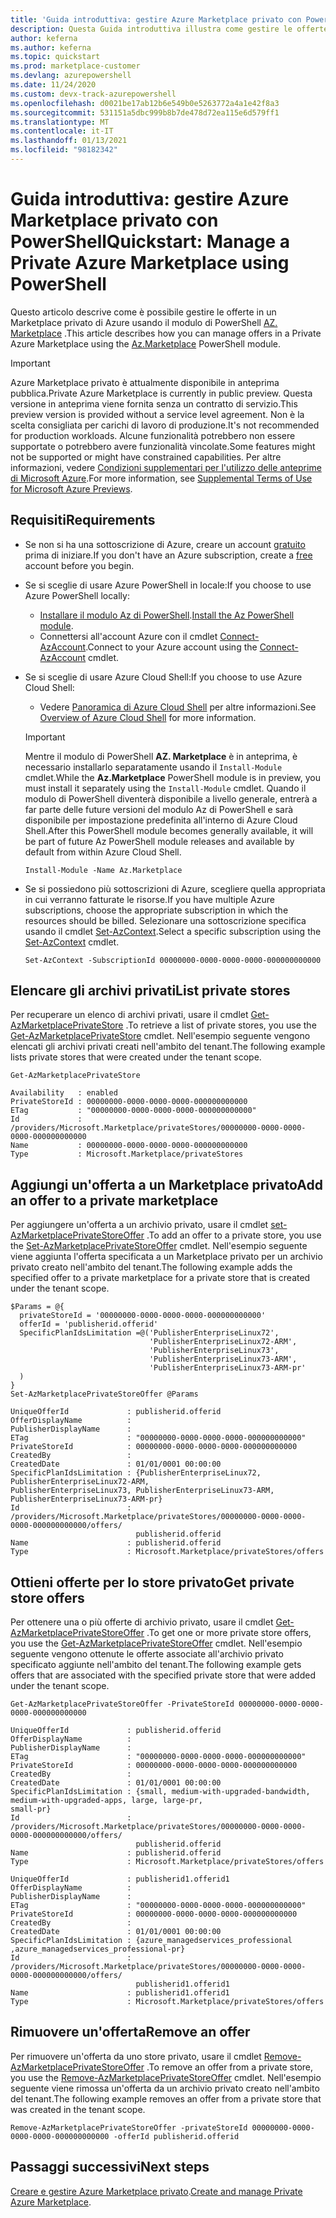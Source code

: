 ```yaml
---
title: 'Guida introduttiva: gestire Azure Marketplace privato con PowerShell'
description: Questa Guida introduttiva illustra come gestire le offerte in Azure Marketplace privato usando Azure PowerShell.
author: keferna
ms.author: keferna
ms.topic: quickstart
ms.prod: marketplace-customer
ms.devlang: azurepowershell
ms.date: 11/24/2020
ms.custom: devx-track-azurepowershell
ms.openlocfilehash: d0021be17ab12b6e549b0e5263772a4a1e42f8a3
ms.sourcegitcommit: 531151a5dbc999b8b7de478d72ea115e6d579ff1
ms.translationtype: MT
ms.contentlocale: it-IT
ms.lasthandoff: 01/13/2021
ms.locfileid: "98182342"
---
```

# <a name="quickstart-manage-a-private-azure-marketplace-using-powershell"></a><span data-ttu-id="771d0-103">Guida introduttiva: gestire Azure Marketplace privato con PowerShell</span><span class="sxs-lookup"><span data-stu-id="771d0-103">Quickstart: Manage a Private Azure Marketplace using PowerShell</span></span>

<span data-ttu-id="771d0-104">Questo articolo descrive come è possibile gestire le offerte in un Marketplace privato di Azure usando il modulo di PowerShell [AZ. Marketplace](/powershell/module/az.marketplace) .</span><span class="sxs-lookup"><span data-stu-id="771d0-104">This article describes how you can manage offers in a Private Azure Marketplace using the [Az.Marketplace](/powershell/module/az.marketplace) PowerShell module.</span></span>

> [!IMPORTANT]
> <span data-ttu-id="771d0-105">Azure Marketplace privato è attualmente disponibile in anteprima pubblica.</span><span class="sxs-lookup"><span data-stu-id="771d0-105">Private Azure Marketplace is currently in public preview.</span></span> <span data-ttu-id="771d0-106">Questa versione in anteprima viene fornita senza un contratto di servizio.</span><span class="sxs-lookup"><span data-stu-id="771d0-106">This preview version is provided without a service level agreement.</span></span> <span data-ttu-id="771d0-107">Non è la scelta consigliata per carichi di lavoro di produzione.</span><span class="sxs-lookup"><span data-stu-id="771d0-107">It's not recommended for production workloads.</span></span> <span data-ttu-id="771d0-108">Alcune funzionalità potrebbero non essere supportate o potrebbero avere funzionalità vincolate.</span><span class="sxs-lookup"><span data-stu-id="771d0-108">Some features might not be supported or might have constrained capabilities.</span></span> <span data-ttu-id="771d0-109">Per altre informazioni, vedere [Condizioni supplementari per l'utilizzo delle anteprime di Microsoft Azure](https://azure.microsoft.com/support/legal/preview-supplemental-terms/).</span><span class="sxs-lookup"><span data-stu-id="771d0-109">For more information, see [Supplemental Terms of Use for Microsoft Azure Previews](https://azure.microsoft.com/support/legal/preview-supplemental-terms/).</span></span>

## <a name="requirements"></a><span data-ttu-id="771d0-110">Requisiti</span><span class="sxs-lookup"><span data-stu-id="771d0-110">Requirements</span></span>

* <span data-ttu-id="771d0-111">Se non si ha una sottoscrizione di Azure, creare un account [gratuito](https://azure.microsoft.com/free/) prima di iniziare.</span><span class="sxs-lookup"><span data-stu-id="771d0-111">If you don't have an Azure subscription, create a [free](https://azure.microsoft.com/free/) account before you begin.</span></span>

* <span data-ttu-id="771d0-112">Se si sceglie di usare Azure PowerShell in locale:</span><span class="sxs-lookup"><span data-stu-id="771d0-112">If you choose to use Azure PowerShell locally:</span></span>
  * <span data-ttu-id="771d0-113">[Installare il modulo Az di PowerShell](/powershell/azure/install-az-ps).</span><span class="sxs-lookup"><span data-stu-id="771d0-113">[Install the Az PowerShell module](/powershell/azure/install-az-ps).</span></span>
  * <span data-ttu-id="771d0-114">Connettersi all'account Azure con il cmdlet [Connect-AzAccount](/powershell/module/az.accounts/connect-azaccount).</span><span class="sxs-lookup"><span data-stu-id="771d0-114">Connect to your Azure account using the [Connect-AzAccount](/powershell/module/az.accounts/connect-azaccount) cmdlet.</span></span>
* <span data-ttu-id="771d0-115">Se si sceglie di usare Azure Cloud Shell:</span><span class="sxs-lookup"><span data-stu-id="771d0-115">If you choose to use Azure Cloud Shell:</span></span>
  * <span data-ttu-id="771d0-116">Vedere [Panoramica di Azure Cloud Shell](/azure/cloud-shell/overview) per altre informazioni.</span><span class="sxs-lookup"><span data-stu-id="771d0-116">See [Overview of Azure Cloud Shell](/azure/cloud-shell/overview) for more information.</span></span>

  > [!IMPORTANT]
  > <span data-ttu-id="771d0-117">Mentre il modulo di PowerShell **AZ. Marketplace** è in anteprima, è necessario installarlo separatamente usando il `Install-Module` cmdlet.</span><span class="sxs-lookup"><span data-stu-id="771d0-117">While the **Az.Marketplace** PowerShell module is in preview, you must install it separately using the `Install-Module` cmdlet.</span></span> <span data-ttu-id="771d0-118">Quando il modulo di PowerShell diventerà disponibile a livello generale, entrerà a far parte delle future versioni del modulo Az di PowerShell e sarà disponibile per impostazione predefinita all'interno di Azure Cloud Shell.</span><span class="sxs-lookup"><span data-stu-id="771d0-118">After this PowerShell module becomes generally available, it will be part of future Az PowerShell module releases and available by default from within Azure Cloud Shell.</span></span>

  ```azurepowershell-interactive
  Install-Module -Name Az.Marketplace
  ```

* <span data-ttu-id="771d0-119">Se si possiedono più sottoscrizioni di Azure, scegliere quella appropriata in cui verranno fatturate le risorse.</span><span class="sxs-lookup"><span data-stu-id="771d0-119">If you have multiple Azure subscriptions, choose the appropriate subscription in which the resources should be billed.</span></span> <span data-ttu-id="771d0-120">Selezionare una sottoscrizione specifica usando il cmdlet [Set-AzContext](/powershell/module/az.accounts/set-azcontext).</span><span class="sxs-lookup"><span data-stu-id="771d0-120">Select a specific subscription using the [Set-AzContext](/powershell/module/az.accounts/set-azcontext) cmdlet.</span></span>

  ```azurepowershell-interactive
  Set-AzContext -SubscriptionId 00000000-0000-0000-0000-000000000000
  ```

## <a name="list-private-stores"></a><span data-ttu-id="771d0-121">Elencare gli archivi privati</span><span class="sxs-lookup"><span data-stu-id="771d0-121">List private stores</span></span>

<span data-ttu-id="771d0-122">Per recuperare un elenco di archivi privati, usare il cmdlet [Get-AzMarketplacePrivateStore](/powershell/module/az.marketplace/get-azmarketplaceprivatestore) .</span><span class="sxs-lookup"><span data-stu-id="771d0-122">To retrieve a list of private stores, you use the [Get-AzMarketplacePrivateStore](/powershell/module/az.marketplace/get-azmarketplaceprivatestore) cmdlet.</span></span> <span data-ttu-id="771d0-123">Nell'esempio seguente vengono elencati gli archivi privati creati nell'ambito del tenant.</span><span class="sxs-lookup"><span data-stu-id="771d0-123">The following example lists private stores that were created under the tenant scope.</span></span>

```azurepowershell-interactive
Get-AzMarketplacePrivateStore
```

```Output
Availability   : enabled
PrivateStoreId : 00000000-0000-0000-0000-000000000000
ETag           : "00000000-0000-0000-0000-000000000000"
Id             : /providers/Microsoft.Marketplace/privateStores/00000000-0000-0000-0000-000000000000
Name           : 00000000-0000-0000-0000-000000000000
Type           : Microsoft.Marketplace/privateStores
```

## <a name="add-an-offer-to-a-private-marketplace"></a><span data-ttu-id="771d0-124">Aggiungi un'offerta a un Marketplace privato</span><span class="sxs-lookup"><span data-stu-id="771d0-124">Add an offer to a private marketplace</span></span>

<span data-ttu-id="771d0-125">Per aggiungere un'offerta a un archivio privato, usare il cmdlet [set-AzMarketplacePrivateStoreOffer](/powershell/module/az.marketplace/set-azmarketplaceprivatestoreoffer) .</span><span class="sxs-lookup"><span data-stu-id="771d0-125">To add an offer to a private store, you use the [Set-AzMarketplacePrivateStoreOffer](/powershell/module/az.marketplace/set-azmarketplaceprivatestoreoffer) cmdlet.</span></span> <span data-ttu-id="771d0-126">Nell'esempio seguente viene aggiunta l'offerta specificata a un Marketplace privato per un archivio privato creato nell'ambito del tenant.</span><span class="sxs-lookup"><span data-stu-id="771d0-126">The following example adds the specified offer to a private marketplace for a private store that is created under the tenant scope.</span></span>

```azurepowershell-interactive
$Params = @{
  privateStoreId = '00000000-0000-0000-0000-000000000000'
  offerId = 'publisherid.offerid'
  SpecificPlanIdsLimitation =@('PublisherEnterpriseLinux72',
                               'PublisherEnterpriseLinux72-ARM',
                               'PublisherEnterpriseLinux73',
                               'PublisherEnterpriseLinux73-ARM',
                               'PublisherEnterpriseLinux73-ARM-pr'
  )
}
Set-AzMarketplacePrivateStoreOffer @Params
```

```Output
UniqueOfferId             : publisherid.offerid
OfferDisplayName          :
PublisherDisplayName      :
ETag                      : "00000000-0000-0000-0000-000000000000"
PrivateStoreId            : 00000000-0000-0000-0000-000000000000
CreatedBy                 :
CreatedDate               : 01/01/0001 00:00:00
SpecificPlanIdsLimitation : {PublisherEnterpriseLinux72, PublisherEnterpriseLinux72-ARM,
PublisherEnterpriseLinux73, PublisherEnterpriseLinux73-ARM, PublisherEnterpriseLinux73-ARM-pr}
Id                        :
/providers/Microsoft.Marketplace/privateStores/00000000-0000-0000-0000-000000000000/offers/
                            publisherid.offerid
Name                      : publisherid.offerid
Type                      : Microsoft.Marketplace/privateStores/offers
```

## <a name="get-private-store-offers"></a><span data-ttu-id="771d0-127">Ottieni offerte per lo store privato</span><span class="sxs-lookup"><span data-stu-id="771d0-127">Get private store offers</span></span>

<span data-ttu-id="771d0-128">Per ottenere una o più offerte di archivio privato, usare il cmdlet [Get-AzMarketplacePrivateStoreOffer](/powershell/module/az.marketplace/get-azmarketplaceprivatestoreoffer) .</span><span class="sxs-lookup"><span data-stu-id="771d0-128">To get one or more private store offers, you use the [Get-AzMarketplacePrivateStoreOffer](/powershell/module/az.marketplace/get-azmarketplaceprivatestoreoffer) cmdlet.</span></span> <span data-ttu-id="771d0-129">Nell'esempio seguente vengono ottenute le offerte associate all'archivio privato specificato aggiunte nell'ambito del tenant.</span><span class="sxs-lookup"><span data-stu-id="771d0-129">The following example gets offers that are associated with the specified private store that were added under the tenant scope.</span></span>

```azurepowershell-interactive
Get-AzMarketplacePrivateStoreOffer -PrivateStoreId 00000000-0000-0000-0000-000000000000
```

```Output
UniqueOfferId             : publisherid.offerid
OfferDisplayName          :
PublisherDisplayName      :
ETag                      : "00000000-0000-0000-0000-000000000000"
PrivateStoreId            : 00000000-0000-0000-0000-000000000000
CreatedBy                 :
CreatedDate               : 01/01/0001 00:00:00
SpecificPlanIdsLimitation : {small, medium-with-upgraded-bandwidth, medium-with-upgraded-apps, large, large-pr,
small-pr}
Id                        :
/providers/Microsoft.Marketplace/privateStores/00000000-0000-0000-0000-000000000000/offers/
                            publisherid.offerid
Name                      : publisherid.offerid
Type                      : Microsoft.Marketplace/privateStores/offers

UniqueOfferId             : publisherid1.offerid1
OfferDisplayName          :
PublisherDisplayName      :
ETag                      : "00000000-0000-0000-0000-000000000000"
PrivateStoreId            : 00000000-0000-0000-0000-000000000000
CreatedBy                 :
CreatedDate               : 01/01/0001 00:00:00
SpecificPlanIdsLimitation : {azure_managedservices_professional ,azure_managedservices_professional-pr}
Id                        :
/providers/Microsoft.Marketplace/privateStores/00000000-0000-0000-0000-000000000000/offers/
                            publisherid1.offerid1
Name                      : publisherid1.offerid1
Type                      : Microsoft.Marketplace/privateStores/offers
```

## <a name="remove-an-offer"></a><span data-ttu-id="771d0-130">Rimuovere un'offerta</span><span class="sxs-lookup"><span data-stu-id="771d0-130">Remove an offer</span></span>

<span data-ttu-id="771d0-131">Per rimuovere un'offerta da uno store privato, usare il cmdlet [Remove-AzMarketplacePrivateStoreOffer](/powershell/module/az.marketplace/remove-azmarketplaceprivatestoreoffer) .</span><span class="sxs-lookup"><span data-stu-id="771d0-131">To remove an offer from a private store, you use the [Remove-AzMarketplacePrivateStoreOffer](/powershell/module/az.marketplace/remove-azmarketplaceprivatestoreoffer) cmdlet.</span></span> <span data-ttu-id="771d0-132">Nell'esempio seguente viene rimossa un'offerta da un archivio privato creato nell'ambito del tenant.</span><span class="sxs-lookup"><span data-stu-id="771d0-132">The following example removes an offer from a private store that was created in the tenant scope.</span></span>

```azurepowershell-interactive
Remove-AzMarketplacePrivateStoreOffer -privateStoreId 00000000-0000-0000-0000-000000000000 -offerId publisherid.offerid
```

## <a name="next-steps"></a><span data-ttu-id="771d0-133">Passaggi successivi</span><span class="sxs-lookup"><span data-stu-id="771d0-133">Next steps</span></span>

<span data-ttu-id="771d0-134">[Creare e gestire Azure Marketplace privato](create-manage-private-azure-marketplace.md).</span><span class="sxs-lookup"><span data-stu-id="771d0-134">[Create and manage Private Azure Marketplace](create-manage-private-azure-marketplace.md).</span></span>